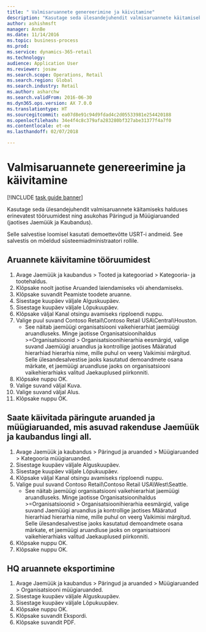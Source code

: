 ```yaml
--- 
title: " Valmisaruannete genereerimine ja käivitamine"
description: "Kasutage seda ülesandejuhendit valmisaruannete käitamiseks halduses erinevatest tööruumidest ning asukohas Päringud ja Müügiaruanded (jaotises Jaemüük ja Kaubandus)."
author: ashishmsft
manager: AnnBe
ms.date: 11/14/2016
ms.topic: business-process
ms.prod: 
ms.service: dynamics-365-retail
ms.technology: 
audience: Application User
ms.reviewer: josaw
ms.search.scope: Operations, Retail
ms.search.region: Global
ms.search.industry: Retail
ms.author: asharchw
ms.search.validFrom: 2016-06-30
ms.dyn365.ops.version: AX 7.0.0
ms.translationtype: HT
ms.sourcegitcommit: ea07d8e91c94d9fdad4c2d05533981e254420188
ms.openlocfilehash: 34e4f4c8c379afa283280bf327abe31377f4a7f0
ms.contentlocale: et-ee
ms.lasthandoff: 02/07/2018

---
```

# <a name="generate-and-run-out-of-box-reports"></a> Valmisaruannete genereerimine ja käivitamine

[!INCLUDE [task guide banner](../includes/task-guide-banner.md)]

Kasutage seda ülesandejuhendit valmisaruannete käitamiseks halduses erinevatest tööruumidest ning asukohas Päringud ja Müügiaruanded (jaotises Jaemüük ja Kaubandus).



Selle salvestise loomisel kasutati demoettevõtte USRT-i andmeid. See salvestis on mõeldud süsteemiadministraatori rollile.


## <a name="launch-reports-from-workspaces"></a>Aruannete käivitamine tööruumidest
1. Avage Jaemüük ja kaubandus > Tooted ja kategooriad > Kategooria- ja tootehaldus.
2. Klõpsake noolt jaotise Aruanded laiendamiseks või ahendamiseks.
3. Klõpsake suvandit Peamiste toodete aruanne.
4. Sisestage kuupäev väljale Alguskuupäev.
5. Sisestage kuupäev väljale Lõpukuupäev.
6. Klõpsake väljal Kanal otsingu avamiseks ripploendi nuppu.
7. Valige puul suvand Contoso Retail\Contoso Retail USA\Central\Houston.
    * See näitab jaemüügi organisatsiooni vaikehierarhiat jaemüügi aruandluseks.   Minge jaotisse Organisatsioonihaldus >Organisatsioonid > Organisatsioonihierarhia eesmärgid, valige suvand Jaemüügi aruandlus ja kontrollige jaotises Määratud hierarhiad hierarhia nime, mille puhul on veerg Vaikimisi märgitud.      Selle ülesandesalvestise jaoks kasutatud demoandmete osana märkate, et jaemüügi aruandluse jaoks on organisatsiooni vaikehierarhiaks valitud Jaekauplused piirkonniti.     
8. Klõpsake nuppu OK.
9. Valige suvand väljal Kuva.
10. Valige suvand väljal Alus.
11. Klõpsake nuppu OK.

## <a name="launch-reports-from-the-inquiries-and-sales-reports-located-under-retail--commerce-app-link"></a>Saate käivitada päringute aruanded ja müügiaruanded, mis asuvad rakenduse Jaemüük ja kaubandus lingi all.
1. Avage Jaemüük ja kaubandus > Päringud ja aruanded > Müügiaruanded > Kategooria müügiaruanded.
2. Sisestage kuupäev väljale Alguskuupäev.
3. Sisestage kuupäev väljale Lõpukuupäev.
4. Klõpsake väljal Kanal otsingu avamiseks ripploendi nuppu.
5. Valige puul suvand Contoso Retail\Contoso Retail USA\West\Seattle.
    * See näitab jaemüügi organisatsiooni vaikehierarhiat jaemüügi aruandluseks.   Minge jaotisse Organisatsioonihaldus >Organisatsioonid > Organisatsioonihierarhia eesmärgid, valige suvand Jaemüügi aruandlus ja kontrollige jaotises Määratud hierarhiad hierarhia nime, mille puhul on veerg Vaikimisi märgitud.      Selle ülesandesalvestise jaoks kasutatud demoandmete osana märkate, et jaemüügi aruandluse jaoks on organisatsiooni vaikehierarhiaks valitud Jaekauplused piirkonniti.     
6. Klõpsake nuppu OK.
7. Klõpsake nuppu OK.

## <a name="export-an-hq-reports"></a>HQ aruannete eksportimine
1. Avage Jaemüük ja kaubandus > Päringud ja aruanded > Müügiaruanded > Organisatsiooni müügiaruanded.
2. Sisestage kuupäev väljale Alguskuupäev.
3. Sisestage kuupäev väljale Lõpukuupäev.
4. Klõpsake nuppu OK.
5. Klõpsake suvandit Ekspordi.
6. Klõpsake suvandit PDF.


